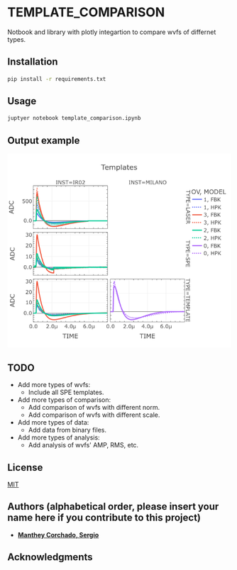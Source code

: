 # TEMPLATE_COMPARISON
Notbook and library with plotly integartion to compare wvfs of differnet types.

## Installation
```bash
pip install -r requirements.txt
```
## Usage
```bash
juptyer notebook template_comparison.ipynb
```
## Output example
![Example](newplot.png)

## TODO
* Add more types of wvfs:
    * Include all SPE templates.
* Add more types of comparison:
    * Add comparison of wvfs with different norm.
    * Add comparison of wvfs with different scale.
* Add more types of data:
    * Add data from binary files.
* Add more types of analysis:
    * Add analysis of wvfs' AMP, RMS, etc.

## License
[MIT](https://choosealicense.com/licenses/mit/)

## Authors (alphabetical order, please insert your name here if you contribute to this project)
* [**Manthey Corchado, Sergio**](https://github.com/mantheys)

## Acknowledgments